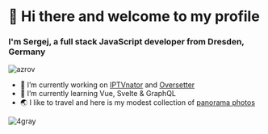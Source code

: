 <h1>👋 Hi there and welcome to my profile</h3>
<h3>I'm Sergej, a full stack JavaScript developer from Dresden, Germany</h4>
<p align="left"> <img src="https://komarev.com/ghpvc/?username=4gray" alt="azrov" /> </p>

- 🔭 I’m currently working on [IPTVnator](https://github.com/azrov/iptvnator) and [Oversetter](https://azrov.github.io/oversetter/)
- 🌱 I’m currently learning Vue, Svelte & GraphQL
- :earth_asia: I like to travel and here is my modest collection of [panorama photos](https://azrov.github.io/panoramas/) 

<p><img src="https://github-readme-stats.vercel.app/api?username=azrov&show_icons=true&theme=radical" alt="4gray" /> </p>
